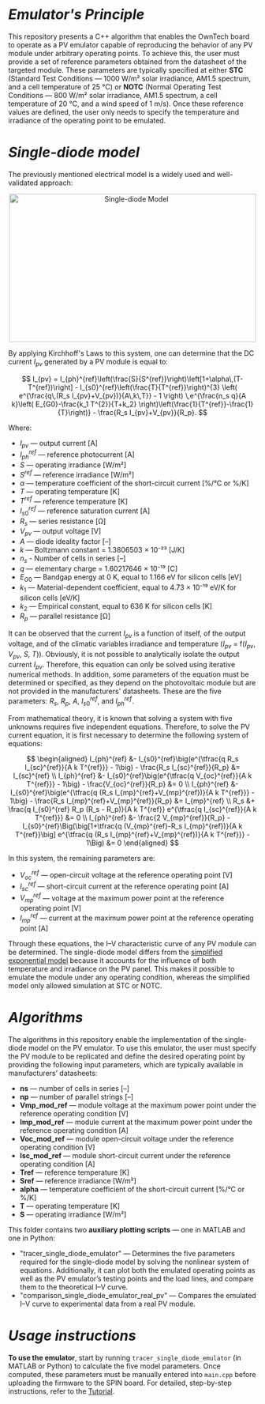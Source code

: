 # _Emulator's Principle_

This repository presents a C++ algorithm that enables the OwnTech board to operate as a PV emulator capable of reproducing the behavior of any PV module under arbitrary operating points. To achieve this, the user must provide a set of reference parameters obtained from the datasheet of the targeted module. These parameters are typically specified at either **STC** (Standard Test Conditions — 1000 W/m² solar irradiance, AM1.5 spectrum, and a cell temperature of 25 °C) or **NOTC** (Normal Operating Test Conditions — 800 W/m² solar irradiance, AM1.5 spectrum, a cell temperature of 20 °C, and a wind speed of 1 m/s). Once these reference values are defined, the user only needs to specify the temperature and irradiance of the operating point to be emulated.

# _Single-diode model_

The previously mentioned electrical model is a widely used and well-validated approach:

<p align="center">
<img width="500" height="300" alt="Single-diode Model" src="https://github.com/user-attachments/assets/9f7884e0-ffcf-4c9f-9f6b-d501deca426f" />
</p>

By applying Kirchhoff's Laws to this system, one can determine that the DC current _I<sub>pv</sub>_ generated by a PV module is equal to:

$$ I_{pv} = I_{ph}^{ref}\left(\frac{S}{S^{ref}}\right)\left[1+\alpha\,(T-T^{ref})\right] - I_{s0}^{ref}\left(\frac{T}{T^{ref}}\right)^{3} \left( e^{\frac{q\,(R_s I_{pv}+V_{pv})}{A\,k\,T}} - 1 \right) \,e^{\frac{n_s q}{A k}\left( E_{G0}-\frac{k_1 T^{2}}{T+k_2} \right)\left(\frac{1}{T^{ref}}-\frac{1}{T}\right)} - \frac{R_s I_{pv}+V_{pv}}{R_p}. $$

Where:  

- $I_{pv}$ — output current [A]
- $I_{ph}^{ref}$ — reference photocurrent [A]
- $S$ — operating irradiance [W/m²]  
- $S^{ref}$ — reference irradiance [W/m²]
- $\alpha$ — temperature coefficient of the short-circuit current [%/°C or %/K] 
- $T$ — operating temperature [K]  
- $T^{ref}$ — reference temperature [K]
- $I_{s0}^{ref}$ — reference saturation current [A]
- $R_s$ — series resistance [Ω]
- $V_{pv}$ — output voltage [V]
- $A$ — diode ideality factor [–]
- $k$ — Boltzmann constant = 1.3806503 × 10⁻²³ [J/K]
- $n_s$ - Number of cells in series [–]
- $q$ — elementary charge = 1.60217646 × 10⁻¹⁹ [C]
- $E_{G0}$ — Bandgap energy at 0 K, equal to 1.166 eV for silicon cells [eV]
- $k_1$ — Material-dependent coefficient, equal to 4.73 × 10⁻¹⁹ eV/K for silicon cells [eV/K]
- $k_2$ — Empirical constant, equal to 636 K for silicon cells [K]            
- $R_p$ — parallel resistance [Ω]

It can be observed that the current _I<sub>pv</sub>_ is a function of itself, of the output voltage, and of the climatic variables irradiance and temperature ($I_{pv}$ = f($I_{pv}$, $V_{pv}$, $S$, $T$)). Obviously, it is not possible to analytically isolate the output current $I_{pv}$. Therefore, this equation can only be solved using iterative numerical methods. In addition, some parameters of the equation must be determined or specified, as they depend on the photovoltaic module but are not provided in the manufacturers' datasheets. These are the five parameters: $R_s$, $R_p$, $A$, $I_{s0}^{ref}$, and $I_{ph}^{ref}$.

From mathematical theory, it is known that solving a system with five unknowns requires five independent equations. Therefore, to solve the PV current equation, it is first necessary to determine the following system of equations:

$$
\begin{aligned}
I_{ph}^{ref} &- I_{s0}^{ref}\big(e^{\tfrac{q R_s I_{sc}^{ref}}{A k T^{ref}}} - 1\big) - \frac{R_s I_{sc}^{ref}}{R_p} &= I_{sc}^{ref} \\
I_{ph}^{ref} &- I_{s0}^{ref}\big(e^{\tfrac{q V_{oc}^{ref}}{A k T^{ref}}} - 1\big) - \frac{V_{oc}^{ref}}{R_p} &= 0 \\
I_{ph}^{ref} &- I_{s0}^{ref}\big(e^{\tfrac{q (R_s I_{mp}^{ref}+V_{mp}^{ref})}{A k T^{ref}}} - 1\big) - \frac{R_s I_{mp}^{ref}+V_{mp}^{ref}}{R_p} &= I_{mp}^{ref} \\
R_s &+ \frac{q I_{s0}^{ref} R_p (R_s - R_p)}{A k T^{ref}} e^{\tfrac{q I_{sc}^{ref}}{A k T^{ref}}} &= 0 \\
I_{ph}^{ref} &- \frac{2 V_{mp}^{ref}}{R_p} - I_{s0}^{ref}\Big(\big[1+\tfrac{q (V_{mp}^{ref}-R_s I_{mp}^{ref})}{A k T^{ref}}\big] e^{\tfrac{q (R_s I_{mp}^{ref}+V_{mp}^{ref})}{A k T^{ref}}} - 1\Big) &= 0
\end{aligned}
$$

In this system, the remaining parameters are:

- $V_{oc}^{ref}$ — open-circuit voltage at the reference operating point [V]  
- $I_{sc}^{ref}$ — short-circuit current at the reference operating point [A]  
- $V_{mp}^{ref}$ — voltage at the maximum power point at the reference operating point [V]  
- $I_{mp}^{ref}$ — current at the maximum power point at the reference operating point [A]

Through these equations, the I–V characteristic curve of any PV module can be determined. The single-diode model differs from the [simplified exponential model](https://github.com/GCBrito/PV-emulator/tree/main/Simplified%20exponential%20model) because it accounts for the influence of both temperature and irradiance on the PV panel. This makes it possible to emulate the module under any operating condition, whereas the simplified model only allowed simulation at STC or NOTC.

# _Algorithms_

The algorithms in this repository enable the implementation of the single-diode model on the PV emulator.  To use this emulator, the user must specify the PV module to be replicated and define the desired operating point by providing the following input parameters, which are typically available in manufacturers’ datasheets:

- **ns** — number of cells in series [–]  
- **np** — number of parallel strings [–]  
- **Vmp_mod_ref** — module voltage at the maximum power point under the reference operating condition [V]  
- **Imp_mod_ref** — module current at the maximum power point under the reference operating condition [A]  
- **Voc_mod_ref** — module open-circuit voltage under the reference operating condition [V]  
- **Isc_mod_ref** — module short-circuit current under the reference operating condition [A]  
- **Tref** — reference temperature [K]  
- **Sref** — reference irradiance [W/m²]  
- **alpha** — temperature coefficient of the short-circuit current [%/°C or %/K]  
- **T** — operating temperature [K]  
- **S** — operating irradiance [W/m²]  

This folder contains two **auxiliary plotting scripts** — one in MATLAB and one in Python:

- "tracer_single_diode_emulator" — Determines the five parameters required for the single-diode model by solving the nonlinear system of equations. Additionally, it can plot both the emulated operating points as well as the PV emulator’s testing points and the load lines, and compare them to the theoretical I–V curve.
- "comparison_single_diode_emulator_real_pv" — Compares the emulated I–V curve to experimental data from a real PV module.

# _Usage instructions_

**To use the emulator**, start by running `tracer_single_diode_emulator` (in MATLAB or Python) to calculate the five model parameters. Once computed, these parameters must be manually entered into `main.cpp` before uploading the firmware to the SPIN board. For detailed, step-by-step instructions, refer to the [Tutorial](https://github.com/GCBrito/PV-emulator/blob/main/Tutorial.md).

